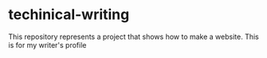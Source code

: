 # techinical-writing
This repository represents a project that shows how to make a website. This is for my writer's profile